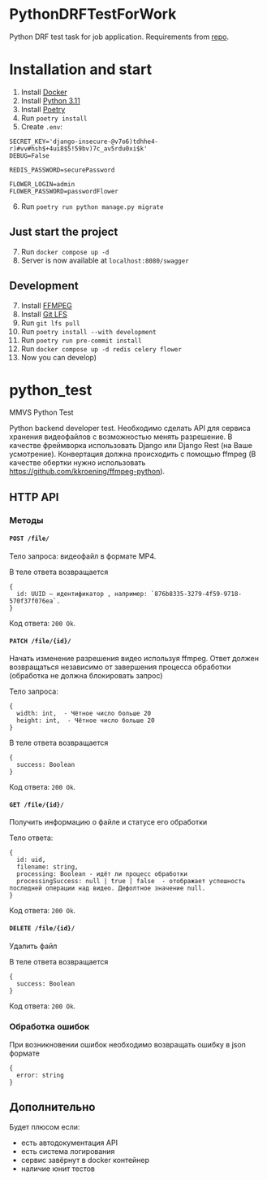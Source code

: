 # PythonDRFTestForWork
Python DRF test task for job application.
Requirements from [repo](https://github.com/sdobrimutrom/python_test).

# Installation and start
1. Install [Docker](https://docs.docker.com/get-docker/)
2. Install [Python 3.11](https://www.python.org/)
3. Install [Poetry](https://python-poetry.org/docs/#installation)
4. Run `poetry install`
5. Create `.env`:
```dotenv
SECRET_KEY='django-insecure-@v7o6)tdhhe4-r)#vv#hsh$+4ui8$5!59bv)7c_av5rdu0xi$k'
DEBUG=False

REDIS_PASSWORD=securePassword

FLOWER_LOGIN=admin
FLOWER_PASSWORD=passwordFlower
```
6. Run `poetry run python manage.py migrate`


## Just start the project
7. Run `docker compose up -d`
8. Server is now available at `localhost:8080/swagger`

## Development
7. Install [FFMPEG](https://ffmpeg.org/)
8. Install [Git LFS](https://git-lfs.com/)
9. Run `git lfs pull`
10. Run `poetry install --with development`
11. Run `poetry run pre-commit install`
12. Run `docker compose up -d redis celery flower`
13. Now you can develop)

# python_test
MMVS Python Test

Python backend developer test. Необходимо сделать API для сервиса хранения видеофайлов с возможностью менять разрешение. В качестве фреймворка использовать Django или Django Rest (на Ваше усмотрение). Конвертация должна происходить с помощью ffmpeg (В качестве обертки нужно использовать https://github.com/kkroening/ffmpeg-python).

## HTTP API

### Методы

#### `POST /file/`
Тело запроса: видеофайл в формате MP4.

В теле ответа возвращается 
```
{
  id: UUID — идентификатор , например: `876b8335-3279-4f59-9718-570f37f076ea`.
}
``` 

Код ответа: `200 Ok`.

#### `PATCH /file/{id}/`
Начать изменение разрешения видео используя ffmpeg. Ответ должен возвращаться независимо от завершения процесса обработки (обработка не должна блокировать запрос) 

Тело запроса:

```
{
  width: int,  - Чётное число больше 20
  height: int,  - Чётное число больше 20
}
```

В теле ответа возвращается 
```
{
  success: Boolean
}
``` 
Код ответа: `200 Ok`.

#### `GET /file/{id}/`
Получить информацию о файле и статусе его обработки

Тело ответа:

```
{
  id: uid,
  filename: string,
  processing: Boolean - идёт ли процесс обработки
  processingSuccess: null | true | false  - отображает успешность последней операции над видео. Дефолтное значение null.
}
```
Код ответа: `200 Ok`.


#### `DELETE /file/{id}/`
Удалить файл

В теле ответа возвращается 
```
{
  success: Boolean
}
``` 
Код ответа: `200 Ok`.


### Обработка ошибок
При возникновении ошибок необходимо возвращать ошибку в json формате
```
{
  error: string
}
```

## Дополнительно
Будет плюсом если:
 - есть автодокументация API 
 - есть система логирования
 - сервис завёрнут в docker контейнер
 - наличие юнит тестов

